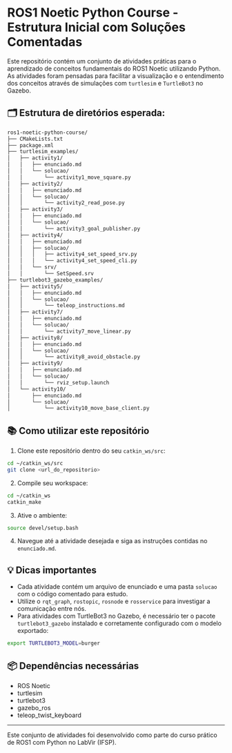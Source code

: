 # ROS1 Noetic Python Course - Estrutura Inicial com Soluções Comentadas

Este repositório contém um conjunto de atividades práticas para o aprendizado de conceitos fundamentais do ROS1 Noetic utilizando Python. As atividades foram pensadas para facilitar a visualização e o entendimento dos conceitos através de simulações com `turtlesim` e `TurtleBot3` no Gazebo.

## 🗂️ Estrutura de diretórios esperada:

```bash
ros1-noetic-python-course/
├── CMakeLists.txt
├── package.xml
├── turtlesim_examples/
│   ├── activity1/
│   │   ├── enunciado.md
│   │   └── solucao/
│   │       └── activity1_move_square.py
│   ├── activity2/
│   │   ├── enunciado.md
│   │   └── solucao/
│   │       └── activity2_read_pose.py
│   ├── activity3/
│   │   ├── enunciado.md
│   │   └── solucao/
│   │       └── activity3_goal_publisher.py
│   ├── activity4/
│   │   ├── enunciado.md
│   │   ├── solucao/
│   │   │   ├── activity4_set_speed_srv.py
│   │   │   └── activity4_set_speed_cli.py
│   │   └── srv/
│   │       └── SetSpeed.srv
├── turtlebot3_gazebo_examples/
│   ├── activity5/
│   │   ├── enunciado.md
│   │   └── solucao/
│   │       └── teleop_instructions.md
│   ├── activity7/
│   │   ├── enunciado.md
│   │   └── solucao/
│   │       └── activity7_move_linear.py
│   ├── activity8/
│   │   ├── enunciado.md
│   │   └── solucao/
│   │       └── activity8_avoid_obstacle.py
│   ├── activity9/
│   │   ├── enunciado.md
│   │   └── solucao/
│   │       └── rviz_setup.launch
│   └── activity10/
│       ├── enunciado.md
│       └── solucao/
│           └── activity10_move_base_client.py
```

## 📚 Como utilizar este repositório

1. Clone este repositório dentro do seu `catkin_ws/src`:
```bash
cd ~/catkin_ws/src
git clone <url_do_repositorio>
```

2. Compile seu workspace:
```bash
cd ~/catkin_ws
catkin_make
```

3. Ative o ambiente:
```bash
source devel/setup.bash
```

4. Navegue até a atividade desejada e siga as instruções contidas no `enunciado.md`.

## 💡 Dicas importantes

- Cada atividade contém um arquivo de enunciado e uma pasta `solucao` com o código comentado para estudo.
- Utilize o `rqt_graph`, `rostopic`, `rosnode` e `rosservice` para investigar a comunicação entre nós.
- Para atividades com TurtleBot3 no Gazebo, é necessário ter o pacote `turtlebot3_gazebo` instalado e corretamente configurado com o modelo exportado:
```bash
export TURTLEBOT3_MODEL=burger
```

## 📦 Dependências necessárias

- ROS Noetic
- turtlesim
- turtlebot3
- gazebo_ros
- teleop_twist_keyboard

---

Este conjunto de atividades foi desenvolvido como parte do curso prático de ROS1 com Python no LabVir (IFSP).